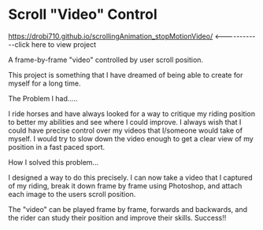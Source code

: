 # Scroll "Video" Control
https://drobi710.github.io/scrollingAnimation_stopMotionVideo/ <------------click here to view project

A frame-by-frame "video" controlled by user scroll position.

This project is something that I have dreamed of being able to create for myself for a long time.

The Problem I had.....

I ride horses and have always looked for a way to critique my riding position to better my abilities and see where I could improve.
I always wish that I could have precise control over my videos that I/someone would take of myself.
I would try to slow down the video enough to get a clear view of my position in a fast paced sport.

How I solved this problem...

I designed a way to do this precisely. I can now take a video that I captured of my riding, 
break it down frame by frame using Photoshop, 
and attach each image to the users scroll position.

The "video" can be played frame by frame, forwards and backwards, and the rider can study their position and improve their skills.
Success!!
